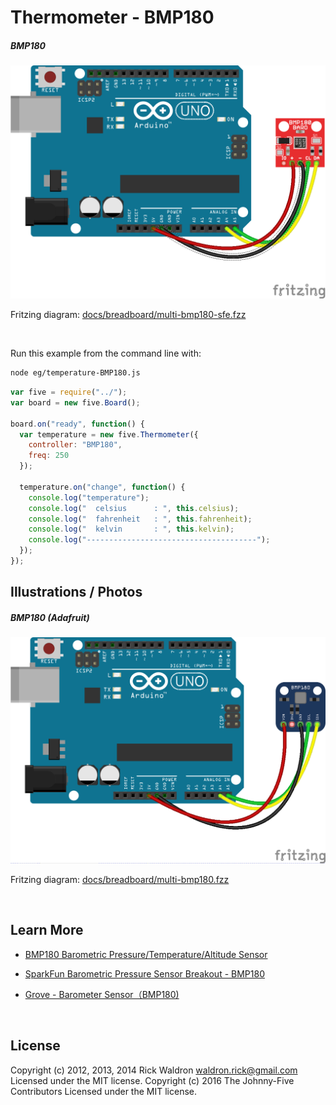 <!--remove-start-->

# Thermometer - BMP180

<!--remove-end-->






##### BMP180



![docs/breadboard/multi-bmp180-sfe.png](breadboard/multi-bmp180-sfe.png)<br>

Fritzing diagram: [docs/breadboard/multi-bmp180-sfe.fzz](breadboard/multi-bmp180-sfe.fzz)

&nbsp;




Run this example from the command line with:
```bash
node eg/temperature-BMP180.js
```


```javascript
var five = require("../");
var board = new five.Board();

board.on("ready", function() {
  var temperature = new five.Thermometer({
    controller: "BMP180",
    freq: 250
  });

  temperature.on("change", function() {
    console.log("temperature");
    console.log("  celsius      : ", this.celsius);
    console.log("  fahrenheit   : ", this.fahrenheit);
    console.log("  kelvin       : ", this.kelvin);
    console.log("--------------------------------------");
  });
});

```


## Illustrations / Photos


##### BMP180 (Adafruit)



![docs/breadboard/multi-bmp180.png](breadboard/multi-bmp180.png)<br>

Fritzing diagram: [docs/breadboard/multi-bmp180.fzz](breadboard/multi-bmp180.fzz)

&nbsp;






## Learn More

- [BMP180 Barometric Pressure/Temperature/Altitude Sensor](https://www.adafruit.com/products/1603)

- [SparkFun Barometric Pressure Sensor Breakout - BMP180](https://www.sparkfun.com/products/11824)

- [Grove - Barometer Sensor（BMP180)](http://www.seeedstudio.com/depot/Grove-Barometer-SensorBMP180-p-1840.html)

&nbsp;

<!--remove-start-->

## License
Copyright (c) 2012, 2013, 2014 Rick Waldron <waldron.rick@gmail.com>
Licensed under the MIT license.
Copyright (c) 2016 The Johnny-Five Contributors
Licensed under the MIT license.

<!--remove-end-->
